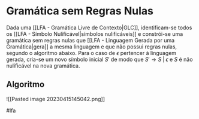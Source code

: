
# Gramática sem Regras Nulas

Dada uma [[LFA - Gramática Livre de Contexto|GLC]], identificam-se todos os [[LFA - Símbolo Nulificável|símbolos nulificáveis]] e constrói-se uma gramática sem regras nulas que [[LFA - Linguagem Gerada por uma Gramática|gera]] a mesma linguagem e que não possui regras nulas, segundo o algoritmo abaixo. Para o caso de $\epsilon$ pertencer à linguagem gerada, cria-se um novo símbolo inicial $S'$ de modo que $S' \to S \;|\; \epsilon$ e $S$ é não nulificável na nova gramática.

## Algoritmo

![[Pasted image 20230415145042.png]]


#lfa

